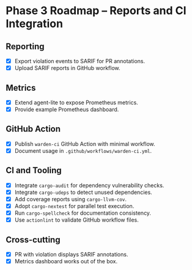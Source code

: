 # Phase 3 Roadmap – Reports and CI Integration

## Reporting
- [x] Export violation events to SARIF for PR annotations.
- [x] Upload SARIF reports in GitHub workflow.

## Metrics
- [x] Extend agent-lite to expose Prometheus metrics.
- [x] Provide example Prometheus dashboard.

## GitHub Action
- [x] Publish `warden-ci` GitHub Action with minimal workflow.
- [x] Document usage in `.github/workflows/warden-ci.yml`.

## CI and Tooling
 - [x] Integrate `cargo-audit` for dependency vulnerability checks.
 - [x] Integrate `cargo-udeps` to detect unused dependencies.
 - [x] Add coverage reports using `cargo-llvm-cov`.
 - [x] Adopt `cargo-nextest` for parallel test execution.
 - [x] Run `cargo-spellcheck` for documentation consistency.
 - [x] Use `actionlint` to validate GitHub workflow files.

## Cross-cutting
- [x] PR with violation displays SARIF annotations.
- [x] Metrics dashboard works out of the box.
